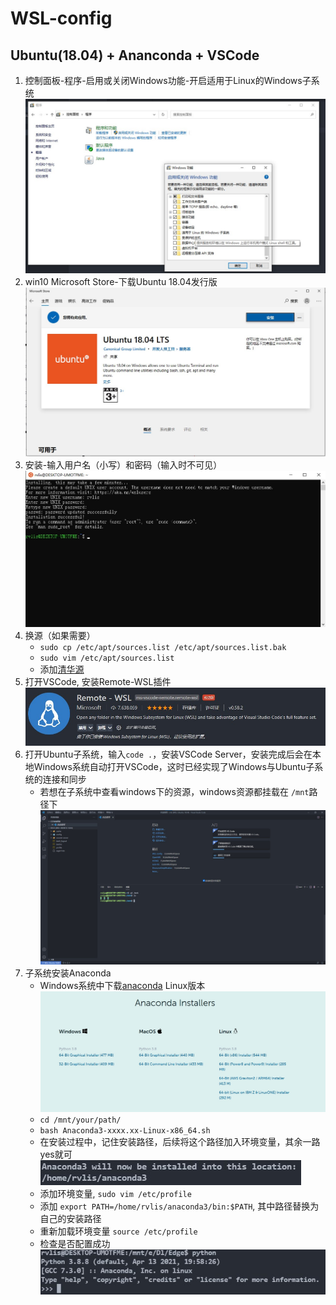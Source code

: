 # WSL-config

## Ubuntu(18.04) + Ananconda + VSCode
1. 控制面板-程序-启用或关闭Windows功能-开启适用于Linux的Windows子系统
  ![1](res/img/控制面板.jpg)
2. win10 Microsoft Store-下载Ubuntu 18.04发行版
  ![2](res/img/Ubuntu.jpg)
3. 安装-输入用户名（小写）和密码（输入时不可见）
  ![3](res/img/安装.jpg)
4. 换源（如果需要）
   - `sudo cp /etc/apt/sources.list /etc/apt/sources.list.bak`
   - `sudo vim /etc/apt/sources.list`
   - 添加[清华源](https://mirror.tuna.tsinghua.edu.cn/help/ubuntu/)
5. 打开VSCode, 安装Remote-WSL插件
   ![4](res/img/Remote-WSL.jpg)
6. 打开Ubuntu子系统，输入`code .`，安装VSCode Server，安装完成后会在本地Windows系统自动打开VSCode，这时已经实现了Windows与Ubuntu子系统的连接和同步
   - 若想在子系统中查看windows下的资源，windows资源都挂载在 `/mnt`路径下
   ![5](res/img/vscode%20teiminal.jpg)
7. 子系统安装Anaconda
   - Windows系统中下载[anaconda](https://www.anaconda.com/products/individual) Linux版本
    ![6](res/img/anaconda%20installer.jpg)
   - `cd /mnt/your/path/`
   - `bash Anaconda3-xxxx.xx-Linux-x86_64.sh`
   - 在安装过程中，记住安装路径，后续将这个路径加入环境变量，其余一路yes就可
   ![7](res/img/install-path.jpg)
   - 添加环境变量, `sudo vim /etc/profile`
   - 添加 `export PATH=/home/rvlis/anaconda3/bin:$PATH`, 其中路径替换为自己的安装路径
   - 重新加载环境变量 `source /etc/profile`
   - 检查是否配置成功
   ![8](res/img/python.jpg)